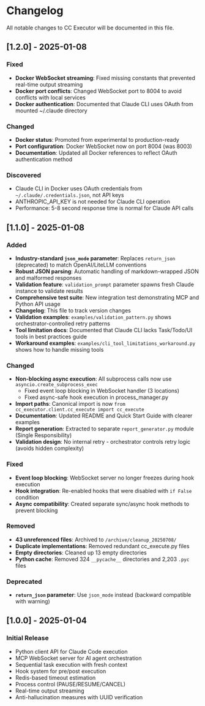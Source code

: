 # Changelog

All notable changes to CC Executor will be documented in this file.

## [1.2.0] - 2025-01-08

### Fixed
- **Docker WebSocket streaming**: Fixed missing constants that prevented real-time output streaming
- **Docker port conflicts**: Changed WebSocket port to 8004 to avoid conflicts with local services
- **Docker authentication**: Documented that Claude CLI uses OAuth from mounted ~/.claude directory

### Changed
- **Docker status**: Promoted from experimental to production-ready
- **Port configuration**: Docker WebSocket now on port 8004 (was 8003)
- **Documentation**: Updated all Docker references to reflect OAuth authentication method

### Discovered
- Claude CLI in Docker uses OAuth credentials from `~/.claude/.credentials.json`, not API keys
- ANTHROPIC_API_KEY is not needed for Claude CLI operation
- Performance: 5-8 second response time is normal for Claude API calls

## [1.1.0] - 2025-01-08

### Added
- **Industry-standard `json_mode` parameter**: Replaces `return_json` (deprecated) to match OpenAI/LiteLLM conventions
- **Robust JSON parsing**: Automatic handling of markdown-wrapped JSON and malformed responses
- **Validation feature**: `validation_prompt` parameter spawns fresh Claude instance to validate results
- **Comprehensive test suite**: New integration test demonstrating MCP and Python API usage
- **Changelog**: This file to track version changes
- **Validation examples**: `examples/validation_pattern.py` shows orchestrator-controlled retry patterns
- **Tool limitation docs**: Documented that Claude CLI lacks Task/Todo/UI tools in best practices guide
- **Workaround examples**: `examples/cli_tool_limitations_workaround.py` shows how to handle missing tools

### Changed
- **Non-blocking async execution**: All subprocess calls now use `asyncio.create_subprocess_exec` 
  - Fixed event loop blocking in WebSocket handler (3 locations)
  - Fixed async-safe hook execution in process_manager.py
- **Import paths**: Canonical import is now `from cc_executor.client.cc_execute import cc_execute`
- **Documentation**: Updated README and Quick Start Guide with clearer examples
- **Report generation**: Extracted to separate `report_generator.py` module (Single Responsibility)
- **Validation design**: No internal retry - orchestrator controls retry logic (avoids hidden complexity)

### Fixed
- **Event loop blocking**: WebSocket server no longer freezes during hook execution
- **Hook integration**: Re-enabled hooks that were disabled with `if False` condition
- **Async compatibility**: Created separate sync/async hook methods to prevent blocking

### Removed
- **43 unreferenced files**: Archived to `/archive/cleanup_20250708/`
- **Duplicate implementations**: Removed redundant cc_execute.py files
- **Empty directories**: Cleaned up 13 empty directories
- **Python cache**: Removed 324 `__pycache__` directories and 2,203 `.pyc` files

### Deprecated
- **`return_json` parameter**: Use `json_mode` instead (backward compatible with warning)

## [1.0.0] - 2025-01-04

### Initial Release
- Python client API for Claude Code execution
- MCP WebSocket server for AI agent orchestration
- Sequential task execution with fresh context
- Hook system for pre/post execution
- Redis-based timeout estimation
- Process control (PAUSE/RESUME/CANCEL)
- Real-time output streaming
- Anti-hallucination measures with UUID verification